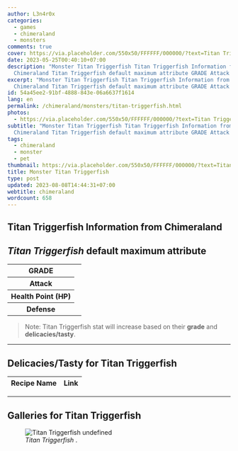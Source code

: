 ```yaml
---
author: L3n4r0x
categories:
  - games
  - chimeraland
  - monsters
comments: true
cover: https://via.placeholder.com/550x50/FFFFFF/000000/?text=Titan Triggerfish
date: 2023-05-25T00:40:10+07:00
description: "Monster Titan Triggerfish Titan Triggerfish Information from
  Chimeraland Titan Triggerfish default maximum attribute GRADE Attack "
excerpt: "Monster Titan Triggerfish Titan Triggerfish Information from
  Chimeraland Titan Triggerfish default maximum attribute GRADE Attack "
id: 54a45ee2-91bf-4888-843e-06a6637f1614
lang: en
permalink: /chimeraland/monsters/titan-triggerfish.html
photos:
  - https://via.placeholder.com/550x50/FFFFFF/000000/?text=Titan Triggerfish
subtitle: "Monster Titan Triggerfish Titan Triggerfish Information from
  Chimeraland Titan Triggerfish default maximum attribute GRADE Attack "
tags:
  - chimeraland
  - monster
  - pet
thumbnail: https://via.placeholder.com/550x50/FFFFFF/000000/?text=Titan Triggerfish
title: Monster Titan Triggerfish
type: post
updated: 2023-08-08T14:44:31+07:00
webtitle: chimeraland
wordcount: 658
---
```


<link
  rel="stylesheet"
  href="https://rawcdn.githack.com/dimaslanjaka/Web-Manajemen/870a349/css/bootstrap-5-3-0-alpha3-wrapper.css"
/>
<section id="bootstrap-wrapper">
  <div data-bs-theme="dark">
    <h2>Titan Triggerfish Information from Chimeraland</h2>
    <h2 id="attribute"><i>Titan Triggerfish</i> default maximum attribute</h2>
    <div class="row">
      <div class="col mb-2">
        <div class="card">
          <div class="card-body">
            <table>
              <tr>
                <th>GRADE</th>
                <td><br /></td>
              </tr>
              <tr>
                <th>Attack</th>
                <td></td>
              </tr>
              <tr>
                <th>Health Point (HP)</th>
                <td></td>
              </tr>
              <tr>
                <th>Defense</th>
                <td></td>
              </tr>
            </table>
          </div>
        </div>
      </div>
    </div>
    <blockquote class="bd-callout bd-callout-warning">
      Note: Titan Triggerfish stat will increase based on their <b>grade</b> and
      <b>delicacies/tasty</b>.
    </blockquote>
    <hr />
    <h2 id="delicacies">Delicacies/Tasty for Titan Triggerfish</h2>
    <div class="card">
      <div class="card-body">
        <div class="table-responsive">
          <table class="table table-striped">
            <thead>
              <tr>
                <th>Recipe Name</th>
                <th>Link</th>
              </tr>
            </thead>
            <tbody></tbody>
          </table>
        </div>
      </div>
    </div>
    <hr />
    <div id="gallery">
      <h2>Galleries for Titan Triggerfish</h2>
      <div class="row">
        <div class="col-lg-6 col-12">
          <figure>
            <img
              src="https://www.webmanajemen.com/undefined"
              alt="Titan Triggerfish undefined"
            />
            <figcaption style="word-wrap: break-word">
              <i>Titan Triggerfish</i> .
            </figcaption>
          </figure>
        </div>
      </div>
    </div>
  </div>
</section>
